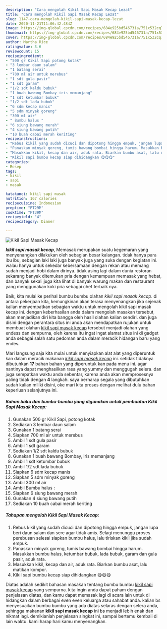 ```yaml
---
description: "Cara mengolah Kikil Sapi Masak Kecap Lezat"
title: "Cara mengolah Kikil Sapi Masak Kecap Lezat"
slug: 1147-cara-mengolah-kikil-sapi-masak-kecap-lezat
date: 2020-11-21T11:06:42.484Z
image: https://img-global.cpcdn.com/recipes/684e925bd546731a/751x532cq70/kikil-sapi-masak-kecap-foto-resep-utama.jpg
thumbnail: https://img-global.cpcdn.com/recipes/684e925bd546731a/751x532cq70/kikil-sapi-masak-kecap-foto-resep-utama.jpg
cover: https://img-global.cpcdn.com/recipes/684e925bd546731a/751x532cq70/kikil-sapi-masak-kecap-foto-resep-utama.jpg
author: Martha Rice
ratingvalue: 3.6
reviewcount: 15
recipeingredient:
- "500 gr Kikil Sapi potong kotak"
- "3 lembar daun salam"
- "1 batang serai"
- "700 ml air untuk merebus"
- "1 sdt gula pasir"
- "1 sdt garam"
- "1/2 sdt kaldu bubuk"
- "1 buah bawang Bombay iris memanjang"
- "1 sdt ketumbar bubuk"
- "1/2 sdt lada bubuk"
- "6 sdm kecap manis"
- "5 sdm minyak goreng"
- "300 ml air"
- " Bumbu halus "
- "6 siung bawang merah"
- "4 siung bawang putih"
- "10 buah cabai merah keriting"
recipeinstructions:
- "Rebus kikil yang sudah dicuci dan dipotong hingga empuk, jangan lupa beri daun salam dan sere agar tidak amis. Selagi menunggu proses perebusan selesai siapkan bumbu halus, lalu tiriskan kikil jika sudah empuk."
- "Panaskan minyak goreng, tumis bawang bombai hingga harum. Masukkan bumbu halus, ketumbar bubuk, lada bubuk, garam dan gula pasir, aduk rata."
- "Masukkan kikil, kecap dan air, aduk rata. Biarkan bumbu asat, lalu matikan kompor."
- "Kikil sapi bumbu kecap siap dihidangkan 😋😋😋"
categories:
- Resep
tags:
- kikil
- sapi
- masak

katakunci: kikil sapi masak 
nutrition: 167 calories
recipecuisine: Indonesian
preptime: "PT29M"
cooktime: "PT39M"
recipeyield: "4"
recipecategory: Dinner

---
```



![Kikil Sapi Masak Kecap](https://img-global.cpcdn.com/recipes/684e925bd546731a/751x532cq70/kikil-sapi-masak-kecap-foto-resep-utama.jpg)

<b><i>kikil sapi masak kecap</i></b>, Memasak merupakan suatu kegemaran yang menyenangkan dilakukan oleh sebagian besar kalangan. tidak hanya para ibu ibu, sebagian laki laki juga banyak juga yang suka dengan kegiatan ini. walau hanya untuk sekedar kebersamaan dengan rekan atau memang sudah menjadi hobi dalam dirinya. tidak asing lagi dalam dunia restoran sekarang banyak ditemukan pria dengan kemampuan memasak yang hebat, dan banyak sekali juga kita lihat di banyak warung makan dan restaurant yang menggunakan koki pria sebagai chef terbaik nya.



Baik, kita mulai ke perihal bumbu bumbu olahan <i>kikil sapi masak kecap</i>. di antara pekerjaan kita, kemungkinan akan terasa menyenangkan jika sejenak kalian menyempatkan sebagian waktu untuk mengolah kikil sapi masak kecap ini. dengan keberhasilan anda dalam mengolah masakan tersebut, akan menjadikan diri kita bangga oleh hasil olahan kalian sendiri. dan juga disini dengan perantara situs ini anda akan mendapatkan rujukan untuk membuat olahan <u>kikil sapi masak kecap</u> tersebut menjadi olahan yang endess dan sempurna, oleh karena itu ingat ingat alamat situs ini di gadget anda sebagai salah satu pedoman anda dalam meracik hidangan baru yang endes.


Mari langsung saja kita mulai untuk menyiapkan alat alat yang diperuntuk kan dalam meracik makanan <u><i>kikil sapi masak kecap</i></u> ini. setidak tidaknya dibutuhkan <b>17</b> bahan bahan yang diperuntuk kan pada menu ini. agar nantinya dapat menghasilkan rasa yang yummy dan menggugah selera. dan juga sempatkan waktu anda sebentar, karena anda akan memprosesnya paling tidak dengan <b>4</b> langkah. saya berharap segala yang dibutuhkan sudah kalian miliki disini, oke mari kita proses dengan melihat dulu bahan keperluan selanjutnya ini.

<!--inarticleads1-->

##### Bahan baku dan bumbu-bumbu yang digunakan untuk pembuatan Kikil Sapi Masak Kecap:

1. Gunakan 500 gr Kikil Sapi, potong kotak
1. Sediakan 3 lembar daun salam
1. Gunakan 1 batang serai
1. Siapkan 700 ml air untuk merebus
1. Ambil 1 sdt gula pasir
1. Ambil 1 sdt garam
1. Sediakan 1/2 sdt kaldu bubuk
1. Gunakan 1 buah bawang Bombay, iris memanjang
1. Ambil 1 sdt ketumbar bubuk
1. Ambil 1/2 sdt lada bubuk
1. Siapkan 6 sdm kecap manis
1. Siapkan 5 sdm minyak goreng
1. Ambil 300 ml air
1. Ambil  Bumbu halus :
1. Siapkan 6 siung bawang merah
1. Gunakan 4 siung bawang putih
1. Sediakan 10 buah cabai merah keriting




<!--inarticleads2-->

##### Tahapan mengolah Kikil Sapi Masak Kecap:

1. Rebus kikil yang sudah dicuci dan dipotong hingga empuk, jangan lupa beri daun salam dan sere agar tidak amis. Selagi menunggu proses perebusan selesai siapkan bumbu halus, lalu tiriskan kikil jika sudah empuk.
1. Panaskan minyak goreng, tumis bawang bombai hingga harum. Masukkan bumbu halus, ketumbar bubuk, lada bubuk, garam dan gula pasir, aduk rata.
1. Masukkan kikil, kecap dan air, aduk rata. Biarkan bumbu asat, lalu matikan kompor.
1. Kikil sapi bumbu kecap siap dihidangkan 😋😋😋




Diatas adalah sedikit bahasan masakan tentang bumbu bumbu <u>kikil sapi masak kecap</u> yang sempurna. kita ingin anda dapat paham dengan penjelasan diatas, dan kamu dapat memasak lagi di acara lain untuk di hidangkan dalam berbagai even even keluarga atau sahabat anda. kalian bs menyesuaikan bumbu bumbu yang ada diatas selaras dengan selera anda, sehingga makanan <b>kikil sapi masak kecap</b> ini bs menjadi lebih enak dan nikmat lagi. demikianlah penjelasan singkat ini, sampai bertemu kembali di lain waktu. kami harap hari kamu menyenangkan.
